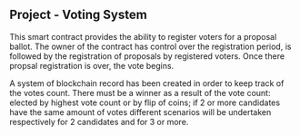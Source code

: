 ## Project - Voting System

This smart contract provides the ability to register voters for a proposal ballot.
The owner of the contract has control over the registration period, is followed by the registration of proposals by registered voters.
Once there propsal registration is over, the vote begins.

A system of blockchain record has been created in order to keep track of the votes count.
There must be a winner as a result of the vote count: elected by highest vote count or by flip of coins; if 2 or more candidates have the same amount of votes different scenarios will be undertaken respectively for 2 candidates and for 3 or more.

